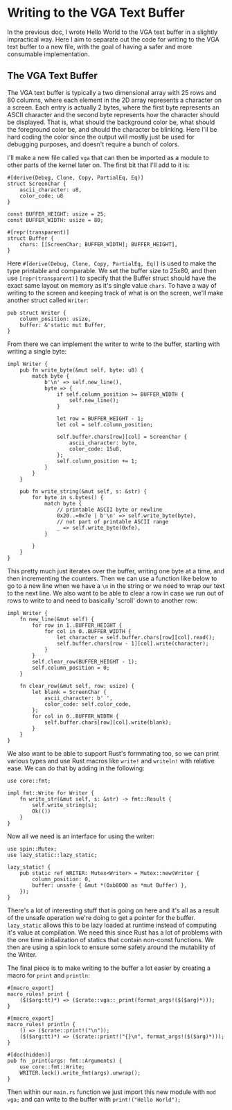 # Writing to the VGA Text Buffer
In the previous doc, I wrote Hello World to the VGA text buffer in a slightly impractical way. Here I aim to separate out the code for writing to the VGA text buffer to a new file, with the goal of having a safer and more consumable implementation. 

## The VGA Text Buffer
The VGA text buffer is typically a two dimensional array with 25 rows and 80 columns, where each element in the 2D array represents a character on a screen. Each entry is actually 2 bytes, where the first byte represents an ASCII character and the second byte represents how the character should be displayed. That is, what should the background color be, what should the foreground color be, and should the character be blinking. Here I'll be hard coding the color since the output will mostly just be used for debugging purposes, and doesn't require a bunch of colors.

I'll make a new file called `vga` that can then be imported as a module to other parts of the kernel later on. The first bit that I'll add to it is:

    #[derive(Debug, Clone, Copy, PartialEq, Eq)]
    struct ScreenChar {
        ascii_character: u8,
        color_code: u8
    }

    const BUFFER_HEIGHT: usize = 25;
    const BUFFER_WIDTH: usize = 80;

    #[repr(transparent)]
    struct Buffer {
        chars: [[ScreenChar; BUFFER_WIDTH]; BUFFER_HEIGHT],
    }

Here `#[derive(Debug, Clone, Copy, PartialEq, Eq)]` is used to make the type printable and comparable. We set the buffer size to 25x80, and then use `[repr(transparent)]` to specify that the Buffer struct should have the exact same layout on memory as it's single value `chars`. To have a way of writing to the screen and keeping track of what is on the screen, we'll make another struct called `Writer`:

    pub struct Writer {
        column_position: usize,
        buffer: &'static mut Buffer,
    }

From there we can implement the writer to write to the buffer, starting with writing a single byte:

    impl Writer {
        pub fn write_byte(&mut self, byte: u8) {
            match byte {
                b'\n' => self.new_line(),
                byte => {
                    if self.column_position >= BUFFER_WIDTH {
                        self.new_line();
                    }

                    let row = BUFFER_HEIGHT - 1;
                    let col = self.column_position;

                    self.buffer.chars[row][col] = ScreenChar {
                        ascii_character: byte,
                        color_code: 15u8,
                    };
                    self.column_position += 1;
                }
            }
        }

        pub fn write_string(&mut self, s: &str) {
            for byte in s.bytes() {
                match byte {
                    // printable ASCII byte or newline
                    0x20..=0x7e | b'\n' => self.write_byte(byte),
                    // not part of printable ASCII range
                    _ => self.write_byte(0xfe),
                }

            }
        }
    }

This pretty much just iterates over the buffer, writing one byte at a time, and then incrementing the counters. Then we can use a function like below to go to a new line when we have a `\n` in the string or we need to wrap our text to the next line. We also want to be able to clear a row in case we run out of rows to write to and need to basically 'scroll' down to another row:

    impl Writer {
        fn new_line(&mut self) {
            for row in 1..BUFFER_HEIGHT {
                for col in 0..BUFFER_WIDTH {
                    let character = self.buffer.chars[row][col].read();
                    self.buffer.chars[row - 1][col].write(character);
                }
            }
            self.clear_row(BUFFER_HEIGHT - 1);
            self.column_position = 0;
        }
        
        fn clear_row(&mut self, row: usize) {
            let blank = ScreenChar {
                ascii_character: b' ',
                color_code: self.color_code,
            };
            for col in 0..BUFFER_WIDTH {
                self.buffer.chars[row][col].write(blank);
            }
        }
    }


We also want to be able to support Rust's formmating too, so we can print various types and use Rust macros like `write!` and `writeln!` with relative ease. We can do that by adding in the following:

    use core::fmt;

    impl fmt::Write for Writer {
        fn write_str(&mut self, s: &str) -> fmt::Result {
            self.write_string(s);
            Ok(())
        }
    }

Now all we need is an interface for using the writer:

    use spin::Mutex;
    use lazy_static::lazy_static;

    lazy_static! {
        pub static ref WRITER: Mutex<Writer> = Mutex::new(Writer {
            column_position: 0,
            buffer: unsafe { &mut *(0xb8000 as *mut Buffer) },
        });
    }

There's a lot of interesting stuff that is going on here and it's all as a result of the unsafe operation we're doing to get a pointer for the buffer. `lazy_static` allows this to be lazy loaded at runtime instead of computing it's value at compilation. We need this since Rust has a lot of problems with the one time initialization of statics that contain non-const functions. We then are using a spin lock to ensure some safety around the mutability of the Writer.

The final piece is to make writing to the buffer a lot easier by creating a macro for `print` and `println`:

    #[macro_export]
    macro_rules! print {
        ($($arg:tt)*) => ($crate::vga::_print(format_args!($($arg)*)));
    }

    #[macro_export]
    macro_rules! println {
        () => ($crate::print!("\n"));
        ($($arg:tt)*) => ($crate::print!("{}\n", format_args!($($arg)*)));
    }

    #[doc(hidden)]
    pub fn _print(args: fmt::Arguments) {
        use core::fmt::Write;
        WRITER.lock().write_fmt(args).unwrap();
    }

Then within our `main.rs` function we just import this new module with `mod vga;` and can write to the buffer with `print!("Hello World");`
